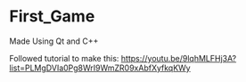 # First_Game

Made Using Qt and C++

Followed tutorial to make this:
https://youtu.be/9lqhMLFHj3A?list=PLMgDVIa0Pg8WrI9WmZR09xAbfXyfkqKWy


